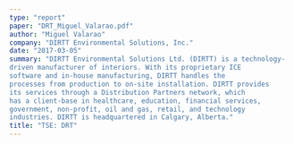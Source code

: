```yaml
---
type: "report"
paper: "DRT_Miguel_Valarao.pdf"
author: "Miguel Valarao"
company: "DIRTT Environmental Solutions, Inc."
date: "2017-03-05"
summary: "DIRTT Environmental Solutions Ltd. (DIRTT) is a technology-
driven manufacturer of interiors. With its proprietary ICE
software and in-house manufacturing, DIRTT handles the
processes from production to on-site installation. DIRTT provides
its services through a Distribution Partners network, which
has a client-base in healthcare, education, financial services,
government, non-profit, oil and gas, retail, and technology
industries. DIRTT is headquartered in Calgary, Alberta."
title: "TSE: DRT"
---
```


